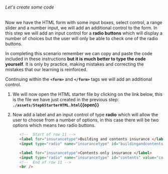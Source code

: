 ###### Let's create some code

Now we have the HTML form with some input boxes, select control, a range slider and a number input, we will add an additional control to the form. In this step we will add an input control for a **radio buttons** which will display a number of choices but the user will only be able to check one of the radio buttons.

In completing this scenario remember we can copy and paste the code included in these instructions **but it is much better to type the code yourself**. It is only by practice, making mistakes and correcting the mistakes that our learning is reinforced.

Continuing within the **`<form>`** and **`</form>`** tags we will add an additional control.

1. We will now open the HTML starter file by clicking on the link below, this is the file we have just created in the previous step:
   **`./assets/Step6StarterHTML.html`{{open}}**
     &nbsp;

2. Now add a label and an input control of type **radio** which will allow the user to choose from a number of options, in this case there will be two options which means two radio buttons.
   &nbsp;

   ```HTML
      <!--  Start of row 11 -->
      <label for="insurancetype">Building and contents insurance </label>
      <input type="radio" name="insurancetype" id="buildingandcontents" value="buildingandcontents" />

      <label for="insurancetype">Contents only insurance </label>
      <input type="radio" name="insurancetype" id="contents" value="contents" />
      <!--  End of row 11 -->
      <br />
   ```
